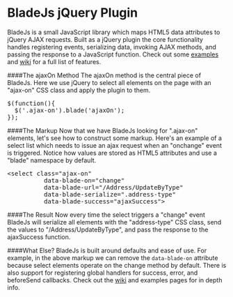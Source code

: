 BladeJs jQuery Plugin
=====================

BladeJs is a small JavaScript library which maps HTML5 data attributes to jQuery AJAX requests. Built as a jQuery plugin the core functionality handles registering events, serializing data, invoking AJAX methods, and passing the response to a JavaScript function. Check out some [examples](http://www.dougflip.com/BladeJs) and [wiki](https://github.com/dougflip/BladeJs/wiki) for a full list of features.

####The ajaxOn Method
The ajaxOn method is the central piece of BladeJs. Here we use jQuery to select all elements on the page with an "ajax-on" CSS class and apply the plugin to them.

<pre>
$(function(){
  $('.ajax-on').blade('ajaxOn');
});
</pre>

####The Markup
Now that we have BladeJs looking for ".ajax-on" elements, let's see how to construct some markup. Here's an example of a select list which needs to issue an ajax request when an "onchange" event is triggered. Notice how values are stored as HTML5 attributes and use a "blade" namespace by default.

<pre>
&lt;select class="ajax-on"
          data-blade-on="change" 
          data-blade-url="/Address/UpdateByType" 
          data-blade-serialize=".address-type" 
          data-blade-success="ajaxSuccess"&gt;
</pre>

####The Result
Now every time the select triggers a "change" event BladeJs will serialize all elements with the "address-type" CSS class, send the values to "/Address/UpdateByType", and pass the response to the ajaxSuccess function.

####What Else?
BladeJs is built around defaults and ease of use. For example, in the above markup we can remove the <code>data-blade-on</code> attribute because select elements operate on the change method by default. There is also support for registering global handlers for success, error, and beforeSend callbacks. Check out the [wiki](https://github.com/dougflip/BladeJs/wiki) and examples pages for in depth info.

